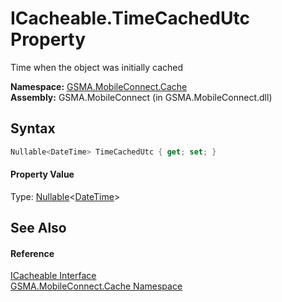 ICacheable.TimeCachedUtc Property
=================================
Time when the object was initially cached

**Namespace:** [GSMA.MobileConnect.Cache][1]  
**Assembly:** GSMA.MobileConnect (in GSMA.MobileConnect.dll)

Syntax
------

```csharp
Nullable<DateTime> TimeCachedUtc { get; set; }
```

#### Property Value
Type: [Nullable][2]&lt;[DateTime][3]>

See Also
--------

#### Reference
[ICacheable Interface][4]  
[GSMA.MobileConnect.Cache Namespace][1]  

[1]: ../README.md
[2]: http://msdn.microsoft.com/en-us/library/b3h38hb0
[3]: http://msdn.microsoft.com/en-us/library/03ybds8y
[4]: README.md
[5]: ../../_icons/Help.png